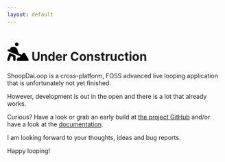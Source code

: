 ```yaml
---
layout: default
---
```


# <img src="assets/img/person-digging-solid.svg" width="50"> Under Construction

ShoopDaLoop is a cross-platform, FOSS advanced live looping application that is unfortunately not yet finished.

However, development is out in the open and there is a lot that already works.

Curious? Have a look or grab an early build at [the project GitHub](https://github.com/SanderVocke/shoopdaloop) and/or have a look at the [documentation](https://docs.shoopdaloop.com).

I am looking forward to your thoughts, ideas and bug reports.

Happy looping!
